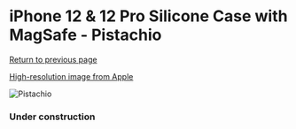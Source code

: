 # iPhone 12 & 12 Pro Silicone Case with MagSafe - Pistachio

[Return to previous page](/iphone_12)

[High-resolution image from Apple](https://store.storeimages.cdn-apple.com/8756/as-images.apple.com/is/MK003?wid=4500&hei=4500&fmt=png)

<div style="width: 384px"><img src="/everyphone/MK003.png" alt="Pistachio"></div>

### Under construction
